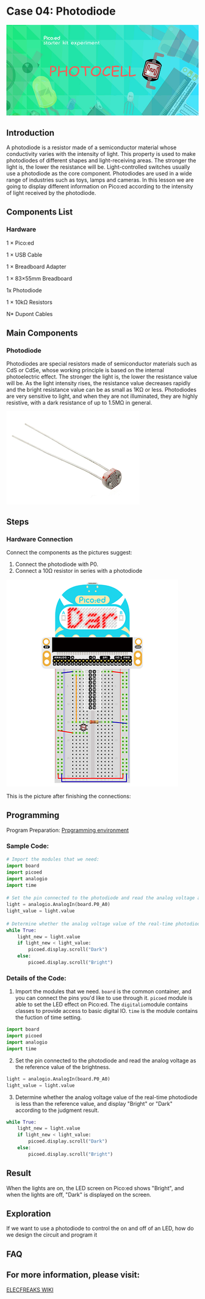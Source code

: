 # Case 04: Photodiode

![](./images/picoed-starterkit-case04-1.png)

## Introduction

A photodiode is a resistor made of a semiconductor material whose conductivity varies with the intensity of light. This property is used to make photodiodes of different shapes and light-receiving areas. The stronger the light is, the lower the resistance will be. Light-controlled switches usually use a photodiode as the core component. Photodiodes are used in a wide range of industries such as toys, lamps and cameras. In this lesson we are going to display different information on Pico:ed according to the intensity of light received by the photodiode.

## Components List

### Hardware

1 × Pico:ed

1 × USB Cable

1 × Breadboard Adapter 

1 ×  83×55mm Breadboard

1x Photodiode

1 × 10kΩ Resistors

N* Dupont Cables

## Main Components

### Photodiode

Photodiodes are special resistors made of semiconductor materials such as CdS or CdSe, whose working principle is based on the internal photoelectric effect. The stronger the light is, the lower the resistance value will be. As the light intensity rises, the resistance value decreases rapidly and the bright resistance value can be as small as 1KΩ or less. Photodiodes are very sensitive to light, and when they are not illuminated, they are highly resistive, with a dark resistance of up to 1.5MΩ in general.

![](./images/picoed-starterkit-case04-2.png)

## Steps

### Hardware Connection

Connect the components as the pictures suggest: 

1. Connect the photodiode with P0. 
2. Connect a 10Ω resistor in series with a photodiode

![](./images/picoed-starterkit-case04-3.png)

This is the picture after finishing the connections: 

## Programming

Program Preparation: [Prpgramming environment](https://www.yuque.com/elecfreaks-learn/picoed/er7nuh)

### Sample Code:

```python
# Import the modules that we need: 
import board
import picoed
import analogio
import time

# Set the pin connected to the photodiode and read the analog voltage as the reference value of the brightness.
light = analogio.AnalogIn(board.P0_A0)
light_value = light.value

# Determine whether the analog voltage value of the real-time photodiode is less than the reference value, and display "Bright" or "Dark" according to the judgment result.
while True:
    light_new = light.value
    if light_new < light_value:
        picoed.display.scroll("Dark")
    else:
        picoed.display.scroll("Bright")
```
### Details of the Code: 

1. Import the modules that we need. `board` is the common container, and you can connect the pins you'd like to use through it. `picoed` module is able to set the LED effect on Pico:ed. The `digitalio`module contains classes to provide access to basic digital IO. `time` is the module contains the fuction of time setting. 
```python
import board
import picoed
import analogio
import time
```

2. Set the pin connected to the photodiode and read the analog voltage as the reference value of the brightness.
```python
light = analogio.AnalogIn(board.P0_A0)
light_value = light.value
```

3. Determine whether the analog voltage value of the real-time photodiode is less than the reference value, and display "Bright" or "Dark" according to the judgment result.
```python
while True:
    light_new = light.value
    if light_new < light_value:
        picoed.display.scroll("Dark")
    else:
        picoed.display.scroll("Bright")
```
## Result
When the lights are on, the LED screen on Pico:ed shows "Bright", and when the lights are off, "Dark" is displayed on the screen.

## Exploration
If we want to use a photodiode to control the on and off of an LED, how do we design the circuit and program it
## FAQ

## For more information, please visit: 

[ELECFREAKS WIKI](https://www.elecfreaks.com/learn-en/)
